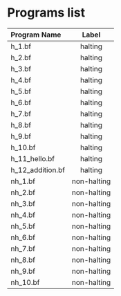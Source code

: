 # Programs list

|**Program Name**|**Label**|
|:--------|:---:|
| h_1.bf       | halting      |
| h_2.bf       | halting      |
| h_3.bf       | halting      |
| h_4.bf       | halting      |
| h_5.bf       | halting      |
| h_6.bf       | halting      |
| h_7.bf       | halting      |
| h_8.bf       | halting      |
| h_9.bf       | halting      |
| h_10.bf      | halting      |
| h_11_hello.bf| halting      |
| h_12_addition.bf | halting  |
| nh_1.bf      | non-halting  |
| nh_2.bf      | non-halting  |
| nh_3.bf      | non-halting  |
| nh_4.bf      | non-halting  |
| nh_5.bf      | non-halting  |
| nh_6.bf      | non-halting  |
| nh_7.bf      | non-halting  |
| nh_8.bf      | non-halting  |
| nh_9.bf      | non-halting  |
| nh_10.bf     | non-halting  |
